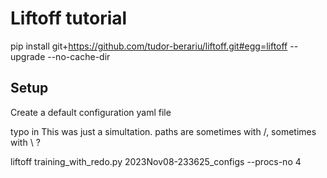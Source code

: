 # Liftoff tutorial

<!-- Note, i could not use the --process-dependency-links option-->
pip install git+https://github.com/tudor-berariu/liftoff.git#egg=liftoff --upgrade --no-cache-dir 

## Setup

Create a default configuration yaml file

typo in This was just a simultation.
paths are sometimes with /, sometimes with \ ?



liftoff training_with_redo.py 2023Nov08-233625_configs --procs-no 4